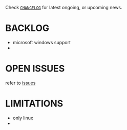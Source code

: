 
Check
[`CHANGELOG`](./CHANGELOG.md)
for latest ongoing, or upcoming news.


# BACKLOG

- microsoft windows support
- 


# OPEN ISSUES

refer to [issues](https://github.com/kr-g/xvenv/issues)


# LIMITATIONS

- only linux
- 


